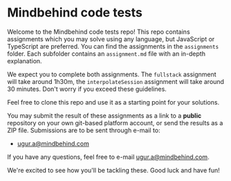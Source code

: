 # Mindbehind code tests

Welcome to the Mindbehind code tests repo! This repo contains assignments which you may solve using any language, but JavaScript or TypeScript are preferred. You can find the assignments in the `assignments` folder. Each subfolder contains an `assignment.md` file with an in-depth explanation.

We expect you to complete both assignments. The `fullstack` assignment will take around 1h30m, the `interpolateSession` assignment will take around 30 minutes. Don't worry if you exceed these guidelines.

Feel free to clone this repo and use it as a starting point for your solutions.

You may submit the result of these assignments as a link to a **public** repository on your own git-based platform account, or send the results as a ZIP file. Submissions are to be sent through e-mail to:

- [ugur.a@mindbehind.com](ugur.a@mindbehind.com)

If you have any questions, feel free to e-mail [ugur.a@mindbehind.com](ugur.a@mindbehind.com).

We're excited to see how you'll be tackling these. Good luck and have fun!
